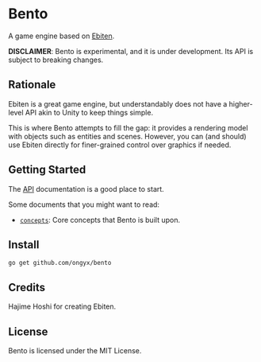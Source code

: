 # Bento

A game engine based on [Ebiten].

**DISCLAIMER**: Bento is experimental, and it is under development. Its API is subject to breaking changes.

## Rationale

Ebiten is a great game engine, but understandably does not have a higher-level API akin to Unity to keep things simple.

This is where Bento attempts to fill the gap: it provides a rendering model with objects such as entities and scenes.
However, you can (and should) use Ebiten directly for finer-grained control over graphics if needed.

## Getting Started

The [API] documentation is a good place to start.

Some documents that you might want to read:

- [`concepts`](docs/concepts.md): Core concepts that Bento is built upon.

## Install

`go get github.com/ongyx/bento`

## Credits

Hajime Hoshi for creating Ebiten.

## License

Bento is licensed under the MIT License.

[Ebiten]: https://github.com/hajimehoshi/ebiten
[reference]: docs/README.md
[API]: https://pkg.go.dev/github.com/ongyx/bento
